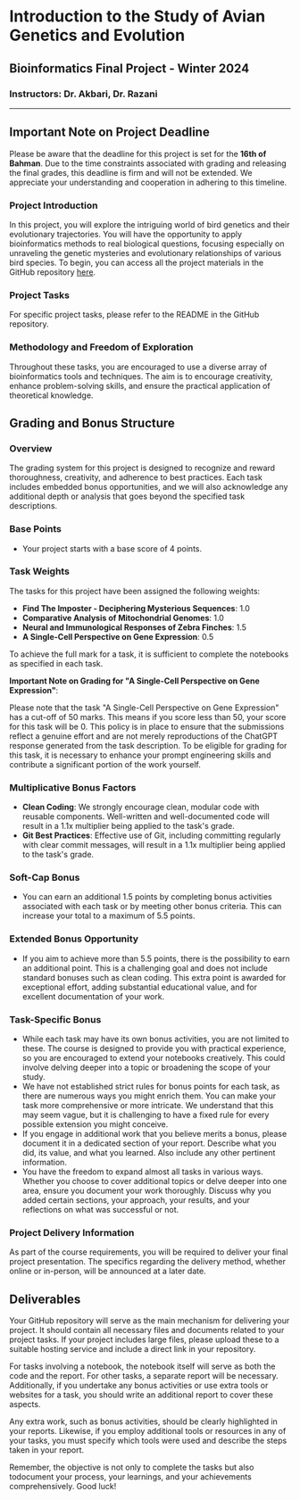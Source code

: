 # Introduction to the Study of Avian Genetics and Evolution

## Bioinformatics Final Project - Winter 2024

### Instructors: Dr. Akbari, Dr. Razani

---

## Important Note on Project Deadline

Please be aware that the deadline for this project is set for the **16th of Bahman**. Due to the time constraints associated with grading and releasing the final grades, this deadline is firm and will not be extended. We appreciate your understanding and cooperation in adhering to this timeline.

### Project Introduction

In this project, you will explore the intriguing world of bird genetics and their evolutionary trajectories. You will have the opportunity to apply bioinformatics methods to real biological questions, focusing especially on unraveling the genetic mysteries and evolutionary relationships of various bird species. To begin, you can access all the project materials in the GitHub repository [here](https://github.com/IntroductiontoBioinformaticsFall2023/intro-to-bio-sut-final-project).

### Project Tasks

For specific project tasks, please refer to the README in the GitHub repository.

### Methodology and Freedom of Exploration

Throughout these tasks, you are encouraged to use a diverse array of bioinformatics tools and techniques. The aim is to encourage creativity, enhance problem-solving skills, and ensure the practical application of theoretical knowledge.

## Grading and Bonus Structure

### Overview

The grading system for this project is designed to recognize and reward thoroughness, creativity, and adherence to best practices. Each task includes embedded bonus opportunities, and we will also acknowledge any additional depth or analysis that goes beyond the specified task descriptions.

### Base Points

- Your project starts with a base score of 4 points.

### Task Weights

The tasks for this project have been assigned the following weights:

- **Find The Imposter - Deciphering Mysterious Sequences**: 1.0
- **Comparative Analysis of Mitochondrial Genomes**: 1.0
- **Neural and Immunological Responses of Zebra Finches**: 1.5
- **A Single-Cell Perspective on Gene Expression**: 0.5

To achieve the full mark for a task, it is sufficient to complete the notebooks as specified in each task.

**Important Note on Grading for "A Single-Cell Perspective on Gene Expression"**:

Please note that the task "A Single-Cell Perspective on Gene Expression" has a cut-off of 50 marks. This means if you score less than 50, your score for this task will be 0. This policy is in place to ensure that the submissions reflect a genuine effort and are not merely reproductions of the ChatGPT response generated from the task description. To be eligible for grading for this task, it is necessary to enhance your prompt engineering skills and contribute a significant portion of the work yourself.

### Multiplicative Bonus Factors

- **Clean Coding**: We strongly encourage clean, modular code with reusable components. Well-written and well-documented code will result in a 1.1x multiplier being applied to the task's grade.
- **Git Best Practices**: Effective use of Git, including committing regularly with clear commit messages, will result in a 1.1x multiplier being applied to the task's grade.

### Soft-Cap Bonus

- You can earn an additional 1.5 points by completing bonus activities associated with each task or by meeting other bonus criteria. This can increase your total to a maximum of 5.5 points.

### Extended Bonus Opportunity

- If you aim to achieve more than 5.5 points, there is the possibility to earn an additional point. This is a challenging goal and does not include standard bonuses such as clean coding. This extra point is awarded for exceptional effort, adding substantial educational value, and for excellent documentation of your work.

### Task-Specific Bonus

- While each task may have its own bonus activities, you are not limited to these. The course is designed to provide you with practical experience, so you are encouraged to extend your notebooks creatively. This could involve delving deeper into a topic or broadening the scope of your study.
- We have not established strict rules for bonus points for each task, as there are numerous ways you might enrich them. You can make your task more comprehensive or more intricate. We understand that this may seem vague, but it is challenging to have a fixed rule for every possible extension you might conceive.
- If you engage in additional work that you believe merits a bonus, please document it in a dedicated section of your report. Describe what you did, its value, and what you learned. Also include any other pertinent information.
- You have the freedom to expand almost all tasks in various ways. Whether you choose to cover additional topics or delve deeper into one area, ensure you document your work thoroughly. Discuss why you added certain sections, your approach, your results, and your reflections on what was successful or not.

### Project Delivery Information

As part of the course requirements, you will be required to deliver your final project presentation. The specifics regarding the delivery method, whether online or in-person, will be announced at a later date.

## Deliverables

Your GitHub repository will serve as the main mechanism for delivering your project. It should contain all necessary files and documents related to your project tasks. If your project includes large files, please upload these to a suitable hosting service and include a direct link in your repository.

For tasks involving a notebook, the notebook itself will serve as both the code and the report. For other tasks, a separate report will be necessary. Additionally, if you undertake any bonus activities or use extra tools or websites for a task, you should write an additional report to cover these aspects.

Any extra work, such as bonus activities, should be clearly highlighted in your reports. Likewise, if you employ additional tools or resources in any of your tasks, you must specify which tools were used and describe the steps taken in your report.

Remember, the objective is not only to complete the tasks but also todocument your process, your learnings, and your achievements comprehensively. Good luck!
